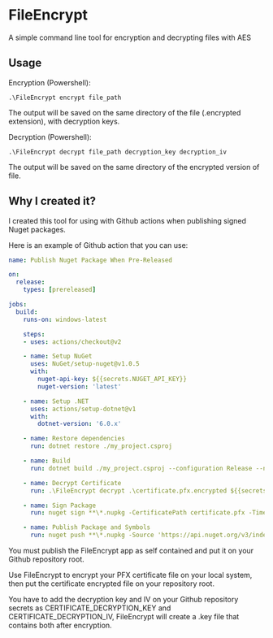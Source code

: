 # FileEncrypt
A simple command line tool for encryption and decrypting files with AES

## Usage

Encryption (Powershell):
```
.\FileEncrypt encrypt file_path
```
The output will be saved on the same directory of the file (.encrypted extension), with decryption keys.

Decryption (Powershell):

```
.\FileEncrypt decrypt file_path decryption_key decryption_iv
```
The output will be saved on the same directory of the encrypted version of file.

## Why I created it?

I created this tool for using with Github actions when publishing signed Nuget packages.

Here is an example of Github action that you can use:

```yaml
name: Publish Nuget Package When Pre-Released

on:
  release:
    types: [prereleased]

jobs:
  build:
    runs-on: windows-latest

    steps:
    - uses: actions/checkout@v2

    - name: Setup NuGet
      uses: NuGet/setup-nuget@v1.0.5
      with:
        nuget-api-key: ${{secrets.NUGET_API_KEY}}
        nuget-version: 'latest'

    - name: Setup .NET
      uses: actions/setup-dotnet@v1
      with:
        dotnet-version: '6.0.x'

    - name: Restore dependencies
      run: dotnet restore ./my_project.csproj

    - name: Build
      run: dotnet build ./my_project.csproj --configuration Release --no-restore

    - name: Decrypt Certificate
      run: .\FileEncrypt decrypt .\certificate.pfx.encrypted ${{secrets.CERTIFICATE_DECRYPTION_KEY}} ${{secrets.CERTIFICATE_DECRYPTION_IV}}

    - name: Sign Package
      run: nuget sign **\*.nupkg -CertificatePath certificate.pfx -Timestamper http://timestamp.digicert.com/ -CertificatePassword ${{secrets.CERTIFICATE_PASSWORD}} -NonInteractive

    - name: Publish Package and Symbols
      run: nuget push **\*.nupkg -Source 'https://api.nuget.org/v3/index.json'
```

You must publish the FileEncrypt app as self contained and put it on your Github repository root.

Use FileEncrypt to encrypt your PFX certificate file on your local system, then put the certificate encrypted file on your repository root.

You have to add the decryption key and IV on your Github repository secrets as CERTIFICATE_DECRYPTION_KEY and CERTIFICATE_DECRYPTION_IV, FileEncrypt will create a .key file that contains both after encryption. 
